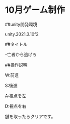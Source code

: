 # 10月ゲーム制作
##unity開発環境

unity.2021.3.10f2

##タイトル

-亡者から逃げろ　　

##操作説明

W:前進

S:後進

A:視点を左

D:視点を右

鍵を取ったらクリアです。













